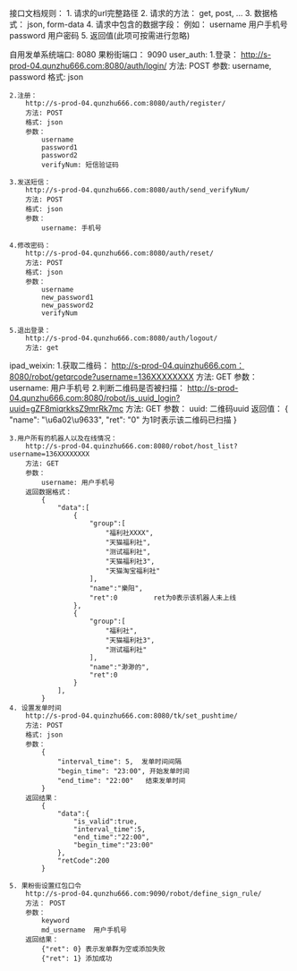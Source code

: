 
接口文档规则：
    1. 请求的url完整路径
    2. 请求的方法： get, post, ...
    3. 数据格式： json, form-data
    4. 请求中包含的数据字段：
         例如：
             username 用户手机号
             password 用户密码
    5. 返回值(此项可按需进行忽略)

自用发单系统端口: 8080
果粉街端口： 9090
user_auth:
    1.登录：
        http://s-prod-04.qunzhu666.com:8080/auth/login/
        方法: POST
        参数: username, password
        格式: json

    2.注册：
        http://s-prod-04.qunzhu666.com:8080/auth/register/
        方法: POST
        格式: json
        参数：
            username
            password1
            password2
            verifyNum: 短信验证码

    3.发送短信：
        http://s-prod-04.qunzhu666.com:8080/auth/send_verifyNum/
        方法: POST
        格式: json
        参数：
            username: 手机号

    4.修改密码：
        http://s-prod-04.qunzhu666.com:8080/auth/reset/
        方法: POST
        格式: json
        参数：
            username
            new_password1
            new_password2
            verifyNum

    5.退出登录：
        http://s-prod-04.qunzhu666.com:8080/auth/logout/
        方法: get

ipad_weixin:
    1.获取二维码：
        http://s-prod-04.quinzhu666.com：8080/robot/getqrcode?username=136XXXXXXXX
        方法: GET
        参数：
            username: 用户手机号
    2.判断二维码是否被扫描：
        http://s-prod-04.qunzhu666.com:8080/robot/is_uuid_login?uuid=gZF8miqrkksZ9mrRk7mc
        方法: GET
        参数：
            uuid: 二维码uuid
        返回值：
            {
                "name": "\u6a02\u9633",
                "ret": "0"   为1时表示该二维码已扫描
            }

    3.用户所有的机器人以及在线情况：
        http://s-prod-04.quinzhu666.com:8080/robot/host_list?username=136XXXXXXXX
        方法: GET
        参数：
            username: 用户手机号
        返回数据格式：
            {
                "data":[
                    {
                        "group":[
                            "福利社XXXX",
                            "天猫福利社",
                            "测试福利社",
                            "天猫福利社3",
                            "天猫淘宝福利社"
                        ],
                        "name":"樂阳",
                        "ret":0         ret为0表示该机器人未上线
                    },
                    {
                        "group":[
                            "福利社",
                            "天猫福利社3",
                            "测试福利社"
                        ],
                        "name":"渺渺的",
                        "ret":0
                    }
                ],
            }
    4. 设置发单时间
        http://s-prod-04.quinzhu666.com:8080/tk/set_pushtime/
        方法: POST
        格式: json
        参数：
            {
                "interval_time": 5,  发单时间间隔
                "begin_time": "23:00", 开始发单时间
                "end_time": "22:00"   结束发单时间
            }
        返回结果：
            {
                "data":{
                    "is_valid":true,
                    "interval_time":5,
                    "end_time":"22:00",
                    "begin_time":"23:00"
                },
                "retCode":200
            }

    5. 果粉街设置红包口令
        http://s-prod-04.qunzhu666.com:9090/robot/define_sign_rule/
        方法： POST
        参数：
            keyword
            md_username  用户手机号
        返回结果：
            {"ret": 0} 表示发单群为空或添加失败
            {"ret": 1} 添加成功
























